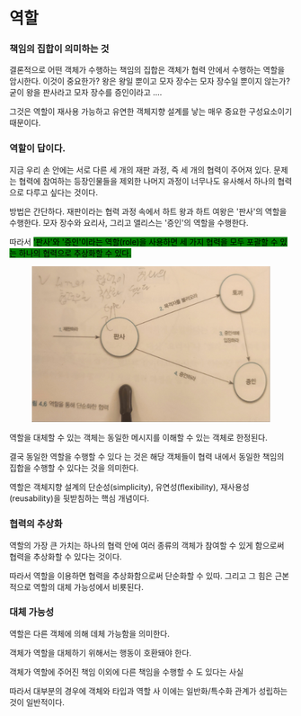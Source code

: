 # 역할

### 책임의 집합이 의미하는 것

결론적으로 어떤 객체가 수행하는 책임의 집합은 객체가 협력 안에서 수행하는 역할을 암시한다. 이것이 중요한가? 왕은 왕일 뿐이고 모자 장수는 모자 장수일 뿐이지 않는가? 굳이 왕을 판사라고 모자 장수를 증인이라고 ....



그것은 역할이 재사용 가능하고 유연한 객체지향 설계를 낳는 매우 중요한 구성요소이기 때문이다.&#x20;



### 역할이 답이다.

지금 우리 손 안에는 서로 다른 세 개의 재판 과정, 즉 세 개의 협력이 주어져 있다. 문제는 협력에 참여하는 등장인물들을 제외한 나머지 과정이 너무나도 유사해서 하나의 협력으로 다루고 싶다는 것이다.



방법은 간단하다.  재판이라는 협력 과정 속에서 하트 왕과 하트 여왕은 '판사'의 역할을 수행한다. 모자 장수와 요리사, 그리고 앨리스는 '증인'의 역할을 수행한다.&#x20;



따라서 <mark style="background-color:green;">'판사'와 '증인'이라는 역할(role)을 사용하면 세 가지 협력을 모두 포괄할 수 있는 하나의 협력으로 추상화할 수 있다.</mark>

<figure><img src="../../.gitbook/assets/image (1).png" alt=""><figcaption></figcaption></figure>

역할을 대체할 수 있는 객체는 동일한 메시지를 이해할 수 있는 객체로 한정된다.



결국 동일한 역할을 수행할 수 있다  는 것은 해당 객체들이 협력 내에서 동일한 책임의 집합을 수행할 수 있다는 것을 의미한다.



역할은 객체지향 설계의 단순성(simplicity), 유연성(flexibility), 재사용성(reusability)을 뒷받침하는 핵심 개념이다.



### 협력의 추상화

역할의 가장 큰 가치는 하나의 협력 안에 여러 종류의 객체가 참여할 수 있게 함으로써 협력을 추상화할 수 있다는 것이다.



따라서 역할을 이용하면 협력을 추상화함으로써 단순화할 수 있따. 그리고 그 힘은 근본적으로 역할의 대체 가능성에서 비룟된다.



### 대체 가능성

역할은 다른 객체에 의해 데체 가능함을 의미한다.

객체가 역할을 대체하기 위해서는 행동이 호환돼야 한다.

객체가 역할에 주어진 책임 이외에 다른 책임을 수행할 수 도 있다는 사실



따라서 대부분의 경우에 객체와 타입과 역할 사 이에는 일반화/특수화 관계가 성립하는 것이 일반적이다.&#x20;

